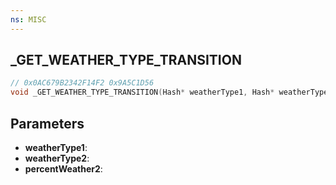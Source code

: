 ```yaml
---
ns: MISC
---
```

## _GET_WEATHER_TYPE_TRANSITION

```c
// 0x0AC679B2342F14F2 0x9A5C1D56
void _GET_WEATHER_TYPE_TRANSITION(Hash* weatherType1, Hash* weatherType2, float* percentWeather2);
```

## Parameters
* **weatherType1**:
* **weatherType2**:
* **percentWeather2**:
